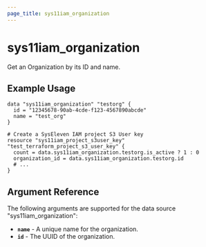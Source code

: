 ```yaml
---
page_title: sys11iam_organization
---
```


# sys11iam_organization

Get an Organization by its ID and name.

## Example Usage

```hcl
data "sys11iam_organization" "testorg" {
  id = "12345678-90ab-4cde-f123-4567890abcde"
  name = "test_org"
}

# Create a SysEleven IAM project S3 User key
resource "sys11iam_project_s3user_key" "test_terraform_project_s3_user_key" {
  count = data.sys11iam_organization.testorg.is_active ? 1 : 0
  organization_id = data.sys11iam_organization.testorg.id
  # ...
}
```

## Argument Reference

The following arguments are supported for the data source "sys11iam_organization":
* **`name`** - A unique name for the organization.
* **`id`** - The UUID of the organization.

